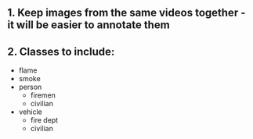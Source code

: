 ## 1. Keep images from the same videos together - it will be easier to annotate them


## 2. Classes to include:
- flame
- smoke
- person
  + firemen
  + civilian
- vehicle
  + fire dept
  + civilian
  

